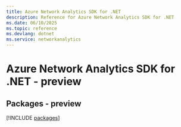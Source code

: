 ```yaml
---
title: Azure Network Analytics SDK for .NET
description: Reference for Azure Network Analytics SDK for .NET
ms.date: 06/10/2025
ms.topic: reference
ms.devlang: dotnet
ms.service: networkanalytics
---
```

# Azure Network Analytics SDK for .NET - preview
## Packages - preview
[!INCLUDE [packages](network-analytics-index.md)]